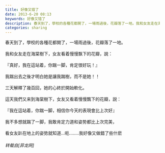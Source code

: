 ```yaml
---
title: 好像又错了
date: 2013-6-20 08:13
keywords: 好像又错了
description: 春天到了，學校的各種花都開了，一場雨過後，花瓣落了一地。我和女友走在海棠樹下，女友看着慢慢飘下的花瓣，說：『真好，我在這站着，你踹一脚，肯定很好玩！』我踹出去之後才明白她是讓我踹樹，而不是她！！三天解釋了幾百回，她的心終於開始軟化。這天我們又来到海棠樹下，女友又看着慢慢飄下的花瓣，説：『我在這站着，你踹一脚，相信你今天的表現會比上次好』我不多想就踹了一脚，我敢肯定力道和姿势都比上次完美，看女友趴在地上的姿势就知道...呃........我好像又做錯了些什麽
categories: sharing
---
```

<td class="t_f" id="postmessage_5866">

春天到了，學校的各種花都開了，一場雨過後，花瓣落了一地。<br/>
<br/>
我和女友走在海棠樹下，女友看着慢慢飘下的花瓣，說：<br/>
<br/>
『真好，我在這站着，你踹一脚，肯定很好玩！』<br/>
<br/>
我踹出去之後才明白她是讓我踹樹，而不是她！！<br/>
<br/>
三天解釋了幾百回，她的心終於開始軟化。<br/>
<br/>
這天我們又来到海棠樹下，女友又看着慢慢飄下的花瓣，説：<br/>
<br/>
『我在這站着，你踹一脚，相信你今天的表現會比上次好』<br/>
<br/>
我不多想就踹了一脚，我敢肯定力道和姿势都比上次完美，<br/>
<br/>
看女友趴在地上的姿势就知道...呃........我好像又做錯了些什麽</td>
###### 转载自[菲龙网]